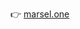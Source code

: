 👉 [marsel.one](https://marsel.one)
<!---
iamrealmarsel/iamrealmarsel is a ✨ special ✨ repository because its `README.md` (this file) appears on your GitHub profile.
You can click the Preview link to take a look at your changes.
--->
